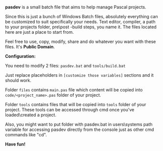 **pasdev** is a small batch file that aims to help manage Pascal projects.

Since this is just a bunch of Windows Batch files, absolutely everything can be customized to suit specifically your needs.
Text editor, compiler, a path to your projects folder, pre\post -build steps, you name it. The files located here are just a place to start from.

Feel free to use, copy, modify, share and do whatever you want with these files. It's **Public Domain**.

**Configuration:**

You need to modify 2 files: `pasdev.bat` and `tools/build.bat`

Just replace placeholders in `[customize those variables]` sections and it should work.

Folder `files` contains `main.pas` file which content will be copied into `code/<project_name>.pas` folder of your project.

Folder `tools` contains files that will be copied into `tools` folder of your project.
These tools can be accessed through cmd once you've loaded\created a project.

Also, you might want to put folder with pasdev.bat in users\systems path variable for accessing pasdev directly from the console just as other cmd commands like "cd".

**Have fun!**
